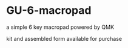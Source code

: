 # GU-6-macropad
a simple 6 key macropad powered by QMK


kit and assembled form available for purchase

